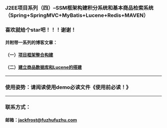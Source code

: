 ### J2EE项目系列（四）–SSM框架构建积分系统和基本商品检索系统（Spring+SpringMVC+MyBatis+Lucene+Redis+MAVEN）
### 喜欢就给个star吧！！！谢谢！
#### 并附带一系列的博客文章：
#### （一）[项目框架整合构建](http://blog.csdn.net/Jack__Frost/article/details/68932117)
#### （二）[建立商品数据库和Lucene的搭建](http://blog.csdn.net/jack__frost/article/details/68947868)
***
### 使用姿势：请阅读使用demo必读文件《使用前必读！》
***
### 联系方式：
#### 邮箱：jackfrost@fuzhufuzhu.com
